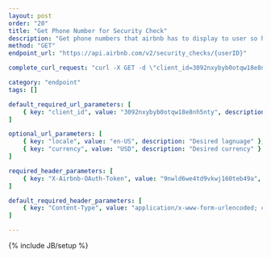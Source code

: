 ```yaml
---
layout: post
order: "20"
title: "Get Phone Number for Security Check"
description: "Get phone numbers that airbnb has to display to user so he/she can choose one to complete the security check and verify his/her account."
method: "GET"
endpoint_url: "https://api.airbnb.com/v2/security_checks/{userID}"

complete_curl_request: "curl -X GET -d \"client_id=3092nxybyb0otqw18e8nh5nty\" -d \"locale=en-US\" -d \"currency=USD\" -H \"X-Airbnb-OAuth-Token: 9nwld6we4td9vkwj160teb49a\" -H \"Content-Type: application/x-www-form-urlencoded; charset=UTF-8\" --compressed  https://api.airbnb.com/v2/security_checks/57297136"

category: "endpoint"
tags: []

default_required_url_parameters: [
	{ key: "client_id", value: "3092nxybyb0otqw18e8nh5nty", description: "API Key" }
]

optional_url_parameters: [
	{ key: "locale", value: "en-US", description: "Desired lagnuage" },
	{ key: "currency", value: "USD", description: "Desired currency" }
]

required_header_parameters: [
	{ key: "X-Airbnb-OAuth-Token", value: "9nwld6we4td9vkwj160teb49a", description: "Airbnb auth token (from auth-ing with login endpoints)" }
]

default_required_header_parameters: [
	{ key: "Content-Type", value: "application/x-www-form-urlencoded; charset=UTF-8", description: "Content type" }
]

---
```

{% include JB/setup %}
